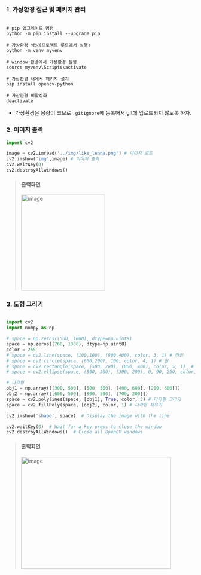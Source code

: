 

### 1. 가상환경 접근 및 패키지 관리

```

# pip 업그레이드 명령
python -m pip install --upgrade pip

# 가상환경 생성(프로젝트 루트에서 실행)
python -m venv myvenv

# window 환경에서 가상환경 실행
source myvenv\Scripts\activate

# 가상환경 내에서 패키지 설치
pip install opencv-python

# 가상환경 비활성화
deactivate
```
- 가상환경은 용량이 크므로 `.gitignore`에 등록해서 git에 업로드되지 않도록 하자.

### 2. 이미지 출력
```python
import cv2

image = cv2.imread('../img/like_lenna.png') # 이미지 로드
cv2.imshow('img',image) # 이미지 출력
cv2.waitKey(0)
cv2.destroyAllwindows()
```
> 
> #### 출력화면
> <img width="224" height="257" alt="image" src="https://github.com/user-attachments/assets/b10ab2aa-4549-4c9f-aae5-1e2f53cd47fe" />
>

### 3. 도형 그리기
```python

import cv2
import numpy as np

# space = np.zeros((500, 1000), dtype=np.uint8)
space = np.zeros((768, 1388), dtype=np.uint8)
color = 255
# space = cv2.line(space, (100,100), (800,400), color, 3, 1) # 라인
# space = cv2.circle(space, (600,200), 100, color, 4, 1) # 원
# space = cv2.rectangle(space, (500, 200), (800, 400), color, 5, 1)  # 사각형
# space = cv2.ellipse(space, (500, 300), (300, 200), 0, 90, 250, color, 2)  # 타원

# 다각형
obj1 = np.array([[300, 500], [500, 500], [400, 600], [200, 600]])
obj2 = np.array([[600, 500], [800, 500], [700, 200]])
space = cv2.polylines(space, [obj1], True, color, 3) # 다각형 그리기
space = cv2.fillPoly(space, [obj2], color, 1) # 다각형 채우기

cv2.imshow('shape', space)  # Display the image with the line

cv2.waitKey(0)  # Wait for a key press to close the window
cv2.destroyAllWindows()  # Close all OpenCV windows
```
> 
> #### 출력화면
> <img width="400" height="300" alt="image" src="https://github.com/user-attachments/assets/47ff66f9-08ff-4d62-93fe-960b9b01c418" />
>

